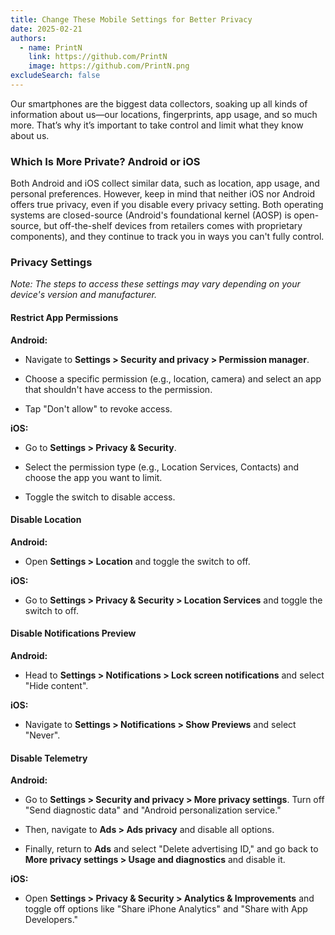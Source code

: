 ```yaml
---
title: Change These Mobile Settings for Better Privacy
date: 2025-02-21
authors:
  - name: PrintN
    link: https://github.com/PrintN
    image: https://github.com/PrintN.png
excludeSearch: false
---
```

Our smartphones are the biggest data collectors, soaking up all kinds of information about us—our locations, fingerprints, app usage, and so much more. That’s why it’s important to take control and limit what they know about us.

### Which Is More Private? Android or iOS
Both Android and iOS collect similar data, such as location, app usage, and personal preferences. However, keep in mind that neither iOS nor Android offers true privacy, even if you disable every privacy setting. Both operating systems are closed-source (Android's foundational kernel (AOSP) is open-source, but off-the-shelf devices from retailers comes with proprietary components), and they continue to track you in ways you can't fully control.

### Privacy Settings
*Note: The steps to access these settings may vary depending on your device's version and manufacturer.*
#### Restrict App Permissions
**Android:** 
- Navigate to **Settings > Security and privacy > Permission manager**.

- Choose a specific permission (e.g., location, camera) and select an app that shouldn't have access to the permission.

- Tap "Don't allow" to revoke access.

**iOS:** 
- Go to **Settings > Privacy & Security**.

- Select the permission type (e.g., Location Services, Contacts) and choose the app you want to limit.

- Toggle the switch to disable access.

#### Disable Location
**Android:** 
- Open **Settings > Location** and toggle the switch to off.

**iOS:** 
- Go to **Settings > Privacy & Security > Location Services** and toggle the switch to off.

#### Disable Notifications Preview
**Android:** 
- Head to **Settings > Notifications > Lock screen notifications** and select "Hide content".

**iOS:** 
- Navigate to **Settings > Notifications > Show Previews** and select "Never".

#### Disable Telemetry
**Android:** 
- Go to **Settings > Security and privacy > More privacy settings**. Turn off "Send diagnostic data" and "Android personalization service."

- Then, navigate to **Ads > Ads privacy** and disable all options.

- Finally, return to **Ads** and select "Delete advertising ID," and go back to **More privacy settings > Usage and diagnostics** and disable it.

**iOS:** 
- Open **Settings > Privacy & Security > Analytics & Improvements** and toggle off options like "Share iPhone Analytics" and "Share with App Developers."
